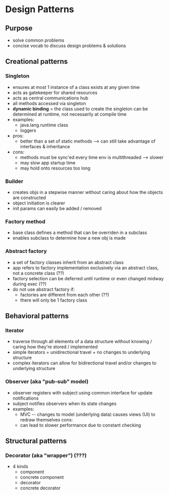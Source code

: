 # Design Patterns

## Purpose
- solve common problems
- concise vocab to discuss design problems & solutions

## Creational patterns

### Singleton
- ensures at most 1 instance of a class exists at any given time
- acts as gatekeeper for shared resources
- acts as central communications hub
- all methods accessed via singleton
- __dynamic binding__ = the class used to create the singleton can be determined at runtime, not necessarily at compile time 
- examples:
  - java.lang.runtime class
  - loggers
- pros:
  - better than a set of static methods --> can still take advantage of interfaces & inheritance
- cons:
  - methods must be sync'ed every time env is multithreaded --> slower
  - may slow app startup time
  - may hold onto resources too long

### Builder
- creates objs in a stepwise manner without caring about how the objects are constructed
- object initiation is clearer
- init params can easily be added / removed

### Factory method
- base class defines a method that can be overriden in a subclass
- enables subclass to determine how a new obj is made

### Abstract factory
- a set of factory classes inherit from an abstract class
- app refers to factory implementation exclusively via an abstract class, not a concrete class (??)
- factory selection can be deferred until runtime or even changed midway during exec (??)
- do not use abstract factory if:
  - factories are different from each other (??)
  - there will only be 1 factory class

## Behavioral patterns

### Iterator
- traverse through all elements of a data structure without knowing / caring how they're stored / implemented
- simple iterators = unidirectional travel + no changes to underlying structure
- complex iterators can allow for bidirectional travel and/or changes to underlying structure

### Observer (aka "pub-sub" model)
- observer registers with subject using common interface for update notifications
- subject notifies observers when its state changes
- examples:
  - MVC -- changes to model (underlying data) causes views (UI) to redraw themselves
cons:
  - can lead to slower performance due to constant checking

## Structural patterns

### Decorator (aka "wrapper") (???)
- 4 kinds
  - component
  - concrete component
  - decorator
  - concrete decorator
